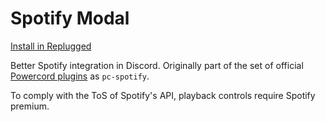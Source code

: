 # Spotify Modal

[Install in Replugged](https://replugged.dev/install?url=replugged-org/spotify-modal)

Better Spotify integration in Discord. Originally part of the set of official [Powercord plugins](https://github.com/powercord-org/powercord/tree/v2/src/Powercord/plugins) as `pc-spotify`.

To comply with the ToS of Spotify's API, playback controls require Spotify premium.
